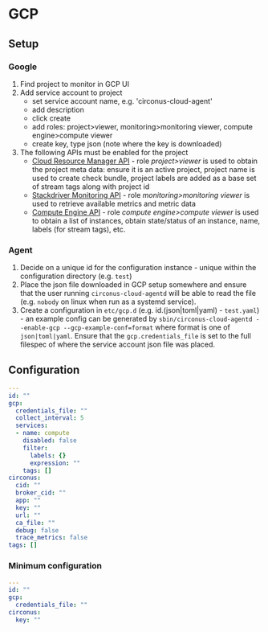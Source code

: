 # GCP

## Setup

### Google

1. Find project to monitor in GCP UI
1. Add service account to project
   * set service account name, e.g. 'circonus-cloud-agent'
   * add description
   * click create
   * add roles: project>viewer, monitoring>monitoring viewer, compute engine>compute viewer
   * create key, type json (note where the key is downloaded)
1. The following APIs must be enabled for the project
   * [Cloud Resource Manager API](https://console.cloud.google.com/apis/library/cloudresourcemanager.googleapis.com) - role _project>viewer_ is used to obtain the project meta data: ensure it is an active project, project name is used to create check bundle, project labels are added as a base set of stream tags along with project id
   * [Stackdriver Monitoring API](https://console.cloud.google.com/apis/library/monitoring.googleapis.com) - role _monitoring>monitoring viewer_ is used to retrieve available metrics and metric data
   * [Compute Engine API](https://console.cloud.google.com/apis/library/compute.googleapis.com) - role _compute engine>compute viewer_ is used to obtain a list of instances, obtain state/status of an instance, name, labels (for stream tags), etc.

### Agent

1. Decide on a unique id for the configuration instance - unique within the configuration directory (e.g. `test`)
1. Place the json file downloaded in GCP setup somewhere and ensure that the user running `circonus-cloud-agentd` will be able to read the file (e.g. `nobody` on linux when run as a systemd service).
1. Create a configuration in `etc/gcp.d` (e.g. id.(json|toml|yaml) - `test.yaml`) - an example config can be generated by `sbin/circonus-cloud-agentd --enable-gcp --gcp-example-conf=format` where format is one of `json|toml|yaml`. Ensure that the `gcp.credentials_file` is set to the full filespec of where the service account json file was placed.

## Configuration

```yaml
---
id: ""
gcp:
  credentials_file: ""
  collect_interval: 5
  services:
  - name: compute
    disabled: false
    filter:
      labels: {}
      expression: ""
    tags: []
circonus:
  cid: ""
  broker_cid: ""
  app: ""
  key: ""
  url: ""
  ca_file: ""
  debug: false
  trace_metrics: false
tags: []
```

### Minimum configuration

```yaml
---
id: ""
gcp:
  credentials_file: ""
circonus:
  key: ""
```
